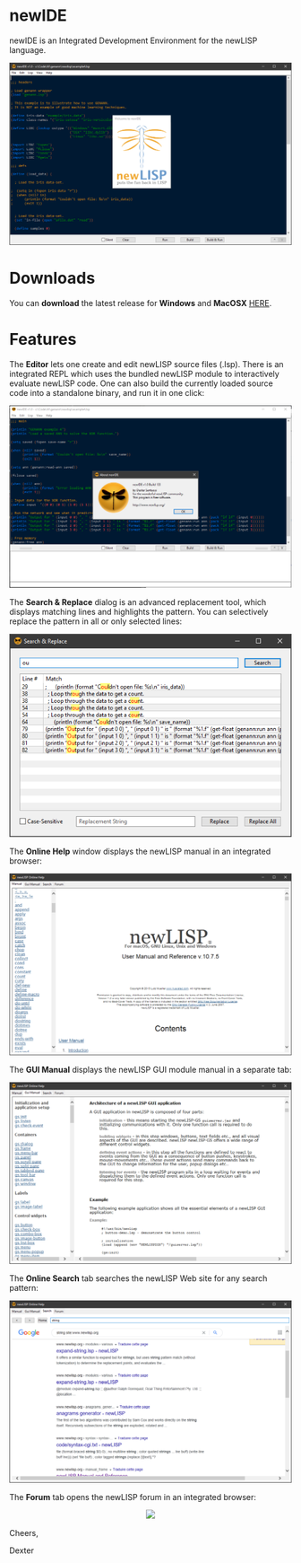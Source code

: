 # newIDE
newIDE is an Integrated Development Environment for the newLISP language.

<p align="center"><img src="Screenshots/Splash.PNG"></p>

# Downloads

You can <b>download</b> the latest release for <b>Windows</b> and <b>MacOSX</b> [HERE](https://github.com/DexterLagan/newIDE/releases).

# Features

The <b>Editor</b> lets one create and edit newLISP source files (.lsp). There is an integrated REPL which uses the bundled newLISP module to interactively evaluate newLISP code. One can also build the currently loaded source code into a standalone binary, and run it in one click:

<p align="center"><img src="Screenshots/REPL.PNG"></p>

The <b>Search & Replace</b> dialog is an advanced replacement tool, which displays matching lines and highlights the pattern. You can selectively replace the pattern in all or only selected lines:

<p align="center"><img src="Screenshots/Replace.PNG"></p>

The <b>Online Help</b> window displays the newLISP manual in an integrated browser:

<p align="center"><img src="Screenshots/Help-Manual.PNG"></p>

The <b>GUI Manual</b> displays the newLISP GUI module manual in a separate tab:

<p align="center"><img src="Screenshots/Help-GUI.PNG"></p>

The <b>Online Search</b> tab searches the newLISP Web site for any search pattern:

<p align="center"><img src="Screenshots/Help-Search.PNG"></p>

The <b>Forum</b> tab opens the newLISP forum in an integrated browser:

<p align="center"><img src="Screenshots/Help-Forum.PNG"></p>

Cheers,

Dexter
